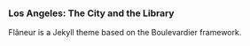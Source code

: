 ### Los Angeles: The City and the Library

Flâneur is a Jekyll theme based on the Boulevardier framework. 



